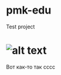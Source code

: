 # pmk-edu

Test project

# ![alt text](https://i.pinimg.com/originals/6f/09/0f/6f090fb546f4ccf1e3e8f8799237734f.jpg)

Вот как-то так cccc

